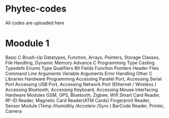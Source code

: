 # Phytec-codes
All codes are uploaded here
# Moodule 1 
Basic C Brush-Up Datatypes, Function, Arrays, Pointers, Storage Classes,
File Handling, Dynamic Memory
Advance C Programming Type Casting
Typedefs
Enums
Type Qualifiers
Bit Fields
Function Pointers
Header Files
Command Line Arguments
Variable Arguments
Error Handling
Other C Libraries
Hardware Programming Accessing Parallel Port, Accessing Serial Port
Accessing USB Port, Accessing Network Port (Ethernet / Wireless )
Accessing Bluetooth,
Accessing Keyboard,
Accessing Mouse
Interfacing Hardware
Modules
GSM, GPS, Bluetooth, Zigbee, Wifi
Smart Card Reader, RF-ID Reader, Magnetic Card Reader(ATM Cards)
Fingerprint Reader,
Sensor Module (Temp /Humiditiy /Accelero /Gyro )
BarCode Reader, Printer, Camera
